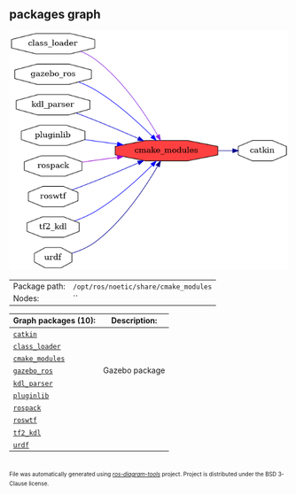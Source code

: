 <!--
File was automatically generated using 'ros-diagram-tools' project.
Project is distributed under the BSD 3-Clause license.
-->

## packages graph

[![cmake_modules](cmake_modules.png "cmake_modules")](cmake_modules.png)

|     |     |
| --- | --- |
| Package path: | `/opt/ros/noetic/share/cmake_modules` |
| Nodes: | `` |


| Graph packages (10): | Description: |
| -------------------- | ------------ |
| [`catkin`](catkin.md) |  |
| [`class_loader`](class_loader.md) |  |
| [`cmake_modules`](cmake_modules.md) |  |
| [`gazebo_ros`](gazebo_ros.md) | Gazebo package |
| [`kdl_parser`](kdl_parser.md) |  |
| [`pluginlib`](pluginlib.md) |  |
| [`rospack`](rospack.md) |  |
| [`roswtf`](roswtf.md) |  |
| [`tf2_kdl`](tf2_kdl.md) |  |
| [`urdf`](urdf.md) |  |


</br>
<font size="1">
File was automatically generated using <a href="https://github.com/anetczuk/ros-diagram-tools"><i>ros-diagram-tools</i></a> project.
Project is distributed under the BSD 3-Clause license.
</font>
